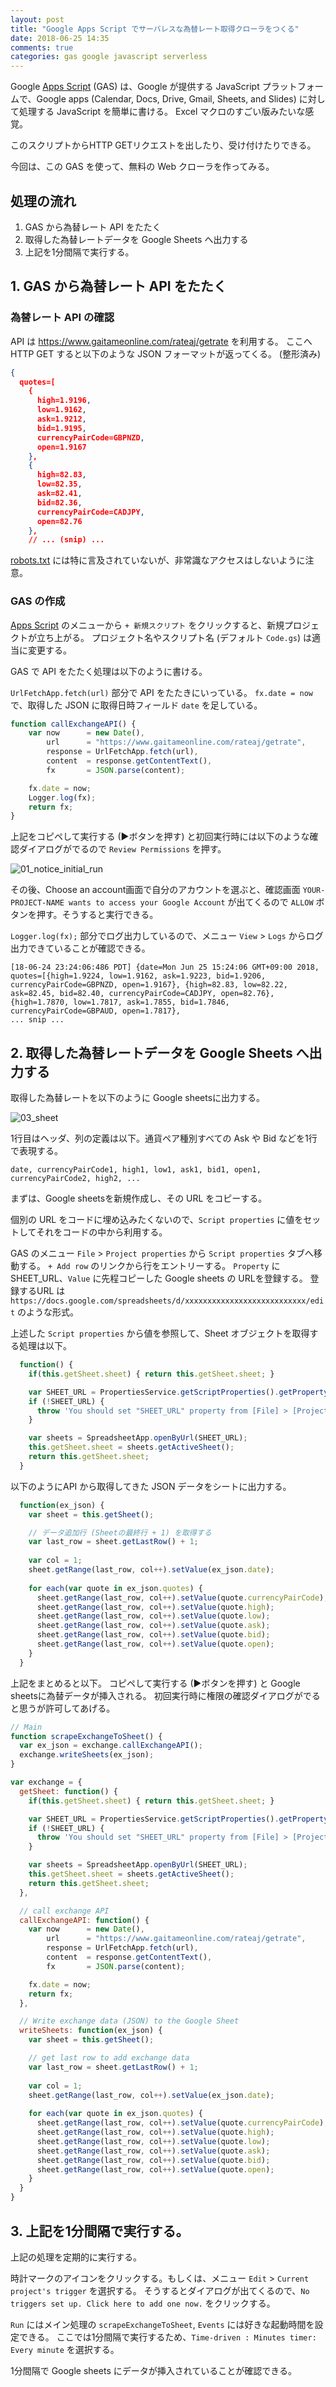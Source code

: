 ```yaml
---
layout: post
title: "Google Apps Script でサーバレスな為替レート取得クローラをつくる"
date: 2018-06-25 14:35
comments: true
categories: gas google javascript serverless
---
```

Google [Apps Script](https://script.google.com/home) (GAS) は、Google が提供する JavaScript プラットフォームで、Google apps (Calendar, Docs, Drive, Gmail, Sheets, and Slides) に対して処理する JavaScript を簡単に書ける。
Excel マクロのすごい版みたいな感覚。

このスクリプトからHTTP GETリクエストを出したり、受け付けたりできる。

今回は、この GAS を使って、無料の Web クローラを作ってみる。

<!-- more -->

## 処理の流れ

1. GAS から為替レート API をたたく
2. 取得した為替レートデータを Google Sheets へ出力する
3. 上記を1分間隔で実行する。


## 1. GAS から為替レート API をたたく

### 為替レート API の確認

API は https://www.gaitameonline.com/rateaj/getrate を利用する。
ここへ HTTP GET すると以下のような JSON フォーマットが返ってくる。 (整形済み)

```json
{
  quotes=[
    {
      high=1.9196,
      low=1.9162,
      ask=1.9212,
      bid=1.9195,
      currencyPairCode=GBPNZD,
      open=1.9167
    },
    {
      high=82.83,
      low=82.35,
      ask=82.41,
      bid=82.36,
      currencyPairCode=CADJPY,
      open=82.76
    },
    // ... (snip) ...
```

[robots.txt](https://www.gaitameonline.com/robots.txt) には特に言及されていないが、非常識なアクセスはしないように注意。


### GAS の作成

[Apps Script](https://script.google.com/home) のメニューから `+ 新規スクリプト` をクリックすると、新規プロジェクトが立ち上がる。
プロジェクト名やスクリプト名 (デフォルト `Code.gs`) は適当に変更する。


GAS で API をたたく処理は以下のように書ける。

`UrlFetchApp.fetch(url)` 部分で API をたたきにいっている。
`fx.date = now` で、取得した JSON に取得日時フィールド `date` を足している。

```javascript
function callExchangeAPI() {
    var now      = new Date(),
        url      = "https://www.gaitameonline.com/rateaj/getrate",
        response = UrlFetchApp.fetch(url),
        content  = response.getContentText(),
        fx       = JSON.parse(content);

    fx.date = now;
    Logger.log(fx);
    return fx;
}
```

上記をコピペして実行する (▶ボタンを押す) と初回実行時には以下のような確認ダイアログがでるので `Review Permissions` を押す。

![01_notice_initial_run](/images/20180625_gas/01_notice_initial_run.png)

その後、Choose an account画面で自分のアカウントを選ぶと、確認画面 `YOUR-PROJECT-NAME wants to access your Google Account` が出てくるので `ALLOW` ボタンを押す。そうすると実行できる。

`Logger.log(fx);` 部分でログ出力しているので、メニュー `View` > `Logs` からログ出力できていることが確認できる。

```
[18-06-24 23:24:06:486 PDT] {date=Mon Jun 25 15:24:06 GMT+09:00 2018, quotes=[{high=1.9224, low=1.9162, ask=1.9223, bid=1.9206, currencyPairCode=GBPNZD, open=1.9167}, {high=82.83, low=82.22, ask=82.45, bid=82.40, currencyPairCode=CADJPY, open=82.76}, {high=1.7870, low=1.7817, ask=1.7855, bid=1.7846, currencyPairCode=GBPAUD, open=1.7817}, 
... snip ...
```


## 2. 取得した為替レートデータを Google Sheets へ出力する

取得した為替レートを以下のように Google sheetsに出力する。

![03_sheet](/images/20180625_gas/03_sheet.png)

1行目はヘッダ、列の定義は以下。通貨ペア種別すべての Ask や Bid などを1行で表現する。

```
date, currencyPairCode1, high1, low1, ask1, bid1, open1, currencyPairCode2, high2, ...
```

まずは、Google sheetsを新規作成し、その URL をコピーする。

個別の URL をコードに埋め込みたくないので、`Script properties` に値をセットしてそれをコードの中から利用する。

GAS のメニュー `File` > `Project properties` から `Script properties` タブへ移動する。
`+ Add row` のリンクから行をエントリーする。
`Property` に SHEET_URL、`Value` に先程コピーした Google sheets の URLを登録する。
登録するURL は `https://docs.google.com/spreadsheets/d/xxxxxxxxxxxxxxxxxxxxxxxxxxx/edit` のような形式。


上述した `Script properties` から値を参照して、Sheet オブジェクトを取得する処理は以下。

```javascript
  function() {
    if(this.getSheet.sheet) { return this.getSheet.sheet; }

    var SHEET_URL = PropertiesService.getScriptProperties().getProperty('SHEET_URL');
    if (!SHEET_URL) {
      throw 'You should set "SHEET_URL" property from [File] > [Project properties] > [Script properties]';
    }

    var sheets = SpreadsheetApp.openByUrl(SHEET_URL);
    this.getSheet.sheet = sheets.getActiveSheet();
    return this.getSheet.sheet;
  }
```

以下のようにAPI から取得してきた JSON データをシートに出力する。

```javascript
  function(ex_json) {
    var sheet = this.getSheet();

    // データ追加行 (Sheetの最終行 + 1) を取得する
    var last_row = sheet.getLastRow() + 1;
  
    var col = 1;
    sheet.getRange(last_row, col++).setValue(ex_json.date);
  
    for each(var quote in ex_json.quotes) {
      sheet.getRange(last_row, col++).setValue(quote.currencyPairCode);
      sheet.getRange(last_row, col++).setValue(quote.high);
      sheet.getRange(last_row, col++).setValue(quote.low);
      sheet.getRange(last_row, col++).setValue(quote.ask);
      sheet.getRange(last_row, col++).setValue(quote.bid);
      sheet.getRange(last_row, col++).setValue(quote.open);
    }
  }
```

上記をまとめると以下。
コピペして実行する (▶ボタンを押す) と Google sheetsに為替データが挿入される。
初回実行時に権限の確認ダイアログがでると思うが許可してあげる。

```javascript
// Main
function scrapeExchangeToSheet() {
  var ex_json = exchange.callExchangeAPI();
  exchange.writeSheets(ex_json);
}

var exchange = {
  getSheet: function() {
    if(this.getSheet.sheet) { return this.getSheet.sheet; }

    var SHEET_URL = PropertiesService.getScriptProperties().getProperty('SHEET_URL');
    if (!SHEET_URL) {
      throw 'You should set "SHEET_URL" property from [File] > [Project properties] > [Script properties]';
    }

    var sheets = SpreadsheetApp.openByUrl(SHEET_URL);
    this.getSheet.sheet = sheets.getActiveSheet();
    return this.getSheet.sheet;
  },

  // call exchange API
  callExchangeAPI: function() {
    var now      = new Date(),
        url      = "https://www.gaitameonline.com/rateaj/getrate",
        response = UrlFetchApp.fetch(url),
        content  = response.getContentText(),
        fx       = JSON.parse(content);

    fx.date = now;
    return fx;
  },

  // Write exchange data (JSON) to the Google Sheet
  writeSheets: function(ex_json) {
    var sheet = this.getSheet();

    // get last row to add exchange data
    var last_row = sheet.getLastRow() + 1;
  
    var col = 1;
    sheet.getRange(last_row, col++).setValue(ex_json.date);
  
    for each(var quote in ex_json.quotes) {
      sheet.getRange(last_row, col++).setValue(quote.currencyPairCode);
      sheet.getRange(last_row, col++).setValue(quote.high);
      sheet.getRange(last_row, col++).setValue(quote.low);
      sheet.getRange(last_row, col++).setValue(quote.ask);
      sheet.getRange(last_row, col++).setValue(quote.bid);
      sheet.getRange(last_row, col++).setValue(quote.open);
    }
  }
}
```

## 3. 上記を1分間隔で実行する。

上記の処理を定期的に実行する。

時計マークのアイコンをクリックする。もしくは、メニュー `Edit` > `Current project's trigger` を選択する。
そうするとダイアログが出てくるので、`No triggers set up. Click here to add one now.` をクリックする。

`Run` にはメイン処理の `scrapeExchangeToSheet`, `Events` には好きな起動時間を設定できる。
ここでは1分間隔で実行するため、`Time-driven : Minutes timer: Every minute` を選択する。


1分間隔で Google sheets にデータが挿入されていることが確認できる。
